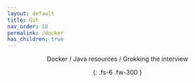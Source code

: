 ```yaml
---
layout: default
title: Git
nav_order: 18
permalink: /docker
has_children: true
---
```

<div align="center" markdown="1">
Docker / Java resources / Grokking the interview

{: .fs-6 .fw-300 }
</div>
